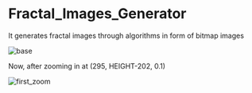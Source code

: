 # Fractal_Images_Generator
It generates fractal images through algorithms in form of bitmap images

![base](https://user-images.githubusercontent.com/29947820/142063578-34f4626b-80ec-42c7-927d-9de860baaf45.png)


Now, after zooming in at (295, HEIGHT-202, 0.1)

![first_zoom](https://user-images.githubusercontent.com/29947820/142063973-5b305471-53e3-4f36-92e5-9d09e64f59ba.png)

